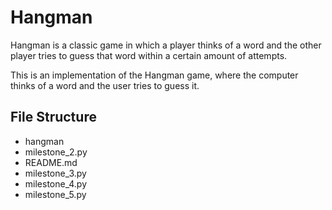# Hangman
Hangman is a classic game in which a player thinks of a word and the other player tries to guess that word within a certain amount of attempts.

This is an implementation of the Hangman game, where the computer thinks of a word and the user tries to guess it. 

## File Structure
- hangman
- milestone_2.py
- README.md
- milestone_3.py
- milestone_4.py
- milestone_5.py
